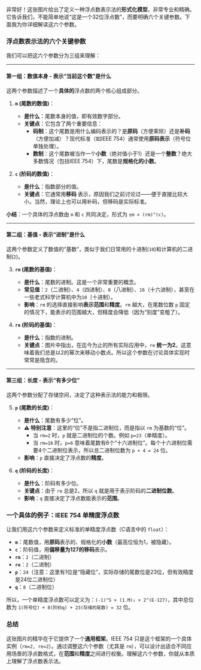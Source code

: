 非常好！这张图片给出了定义一种浮点数表示法的**形式化模型**，非常专业和精确。它告诉我们，不能简单地说“这是一个32位浮点数”，而要明确六个关键参数。下面我为你详细解读这六个参数。

### 浮点数表示法的六个关键参数

我们可以把这六个参数分为三组来理解：

---

#### 第一组：数值本身 - 表示“当前这个数”是什么

这两个参数描述了一个**具体的**浮点数的两个核心组成部分。

1.  **`m` (尾数的数值)**：
    *   **是什么**：尾数本身的值，即有效数字部分。
    *   **关键点**：它包含了两个重要信息：
        *   **码制**：这个尾数是用什么编码表示的？是**原码**（方便乘除）还是**补码**（方便加减）？现代标准（如IEEE 754）通常使用**原码表示**（符号位单独处理）。
        *   **数制**：这个尾数被当作一个**小数**（绝对值小于1）还是一个**整数**？绝大多数情况（包括IEEE 754）下，尾数是**规格化的小数**。

2.  **`c` (阶码的数值)**：
    *   **是什么**：指数部分的值。
    *   **关键点**：它通常用**移码** 表示，原因我们之前讨论过——便于直接比较大小。当然，理论上也可以用补码，但移码是实际标准。

**小结**：一个具体的浮点数由 `m` 和 `c` 共同决定，形式为 `±m × (rm)^(c)`。

---

#### 第二组：基值 - 表示“进制”是什么

这两个参数定义了数值的“基数”，类似于我们日常用的十进制(`10`)和计算机的二进制(`2`)。

3.  **`rm` (尾数的基值)**：
    *   **是什么**：尾数的进制。这是一个非常重要的概念。
    *   **常见值**：`2`（二进制）、`4`（四进制）、`8`（八进制）、`16`（十六进制），甚至在一些老式科学计算机中为`10`（十进制）。
    *   **影响**：`rm` 的选择直接影响**表示范围**和**精度**。`rm` 越大，在尾数位数 `p` 固定的情况下，能表示的范围越大，但精度会降低（因为“刻度”变粗了）。

4.  **`re` (阶码的基值)**：
    *   **是什么**：指数的进制。
    *   **关键点**：图片中指出，在迄今为止的所有实际应用中，`re` **统一为2**。这意味着我们总是以2的幂次来移动小数点。所以这个参数在讨论具体实现时常常是隐含的。

---

#### 第三组：长度 - 表示“有多少位”

这两个参数分配了存储空间，决定了这种表示法的能力和极限。

5.  **`p` (尾数的长度)**：
    *   **是什么**：尾数有多少“位”。
    *   **⚠️ 特别注意**：这里的“位”不是指二进制位，而是指以 `rm` 为基数的“位”。
        *   当 `rm=2` 时，`p` 就是二进制位的个数。例如 `p=23`（单精度）。
        *   当 `rm=16` 时，`p=6` 意味着尾数有6个“十六进制位”。每个十六进制位需要4个二进制位表示，所以总二进制位数为 `p × 4 = 24` 位。
    *   **影响**：`p` 直接决定了浮点数的**精度**。

6.  **`q` (阶码的长度)**：
    *   **是什么**：阶码有多少位。
    *   **关键点**：由于 `re` 总是2，所以 `q` 就是用于表示阶码的**二进制位数**。
    *   **影响**：`q` 直接决定了浮点数能表示的**范围**。

### 一个具体的例子：IEEE 754 单精度浮点数

让我们用这六个参数来定义标准的单精度浮点数（C语言中的 `float`）：

*   **`m`**：尾数值，用**原码**表示的、规格化的**小数**（最高位恒为1，被隐藏）。
*   **`c`**：阶码值，用**偏移量为127的移码**表示。
*   **`rm`**：`2`（二进制）
*   **`re`**：`2`（二进制）
*   **`p`**：`24`（注意：这里有1位是“隐藏位”，实际存储的尾数位是23位，但有效精度是24位二进制位）
*   **`q`**：`8`（二进制位）

所以，一个单精度浮点数可以定义为：`(-1)^S × (1.M)₂ × 2^(E-127)`，其中总位数为 `1(符号位) + 8(阶码q) + 23(存储的尾数) = 32` 位。

### 总结

这张图片的精华在于它提供了一个**通用框架**。IEEE 754 只是这个框架的一个具体实例（`rm=2, re=2`）。通过调整这六个参数（尤其是 `rm`），可以设计出适合不同应用场景的浮点数格式，在**范围**和**精度**之间进行权衡。理解这六个参数，你就从本质上理解了浮点数表示法。